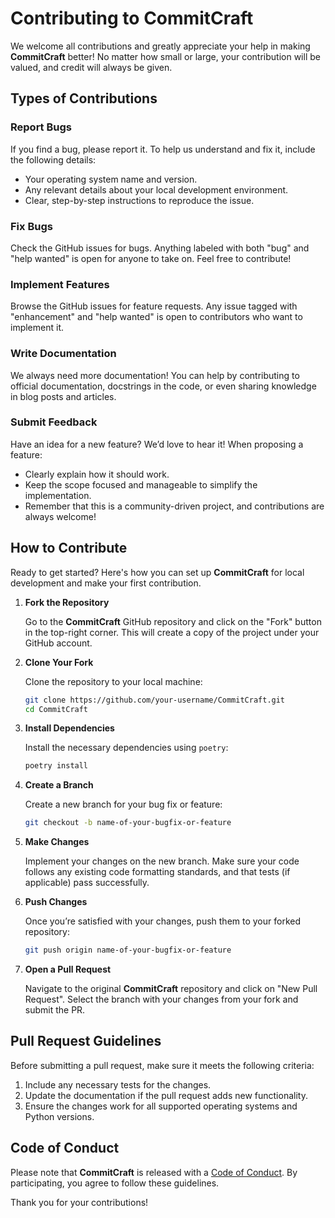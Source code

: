 # Contributing to CommitCraft

We welcome all contributions and greatly appreciate your help in making **CommitCraft** better! No matter how small or large, your contribution will be valued, and credit will always be given.

## Types of Contributions

### Report Bugs

If you find a bug, please report it. To help us understand and fix it, include the following details:

* Your operating system name and version.
* Any relevant details about your local development environment.
* Clear, step-by-step instructions to reproduce the issue.

### Fix Bugs

Check the GitHub issues for bugs. Anything labeled with both "bug" and "help wanted" is open for anyone to take on. Feel free to contribute!

### Implement Features

Browse the GitHub issues for feature requests. Any issue tagged with "enhancement" and "help wanted" is open to contributors who want to implement it.

### Write Documentation

We always need more documentation! You can help by contributing to official documentation, docstrings in the code, or even sharing knowledge in blog posts and articles.

### Submit Feedback

Have an idea for a new feature? We’d love to hear it! When proposing a feature:

* Clearly explain how it should work.
* Keep the scope focused and manageable to simplify the implementation.
* Remember that this is a community-driven project, and contributions are always welcome!

## How to Contribute

Ready to get started? Here's how you can set up **CommitCraft** for local development and make your first contribution.

1. **Fork the Repository**

   Go to the **CommitCraft** GitHub repository and click on the "Fork" button in the top-right corner. This will create a copy of the project under your GitHub account.

2. **Clone Your Fork**

   Clone the repository to your local machine:
   ```bash
   git clone https://github.com/your-username/CommitCraft.git
   cd CommitCraft
   ```

3. **Install Dependencies**

   Install the necessary dependencies using `poetry`:
   ```bash
   poetry install
   ```

4. **Create a Branch**

   Create a new branch for your bug fix or feature:
   ```bash
   git checkout -b name-of-your-bugfix-or-feature
   ```

5. **Make Changes**

   Implement your changes on the new branch. Make sure your code follows any existing code formatting standards, and that tests (if applicable) pass successfully.

6. **Push Changes**

   Once you’re satisfied with your changes, push them to your forked repository:
   ```bash
   git push origin name-of-your-bugfix-or-feature
   ```

7. **Open a Pull Request**

   Navigate to the original **CommitCraft** repository and click on "New Pull Request". Select the branch with your changes from your fork and submit the PR.

## Pull Request Guidelines

Before submitting a pull request, make sure it meets the following criteria:

1. Include any necessary tests for the changes.
2. Update the documentation if the pull request adds new functionality.
3. Ensure the changes work for all supported operating systems and Python versions.

## Code of Conduct

Please note that **CommitCraft** is released with a [Code of Conduct](CONDUCT.md). By participating, you agree to follow these guidelines.

Thank you for your contributions!
